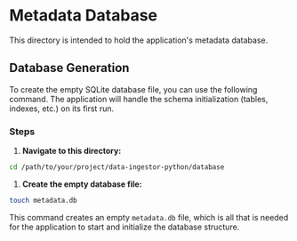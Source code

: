# Metadata Database

This directory is intended to hold the application's metadata database.

## Database Generation

To create the empty SQLite database file, you can use the following command. The application will handle the schema initialization (tables, indexes, etc.) on its first run.

### Steps

1.  **Navigate to this directory:**

```bash
cd /path/to/your/project/data-ingestor-python/database
```

1.  **Create the empty database file:**

```bash
touch metadata.db
```

This command creates an empty `metadata.db` file, which is all that is needed for the application to start and initialize the database structure.
